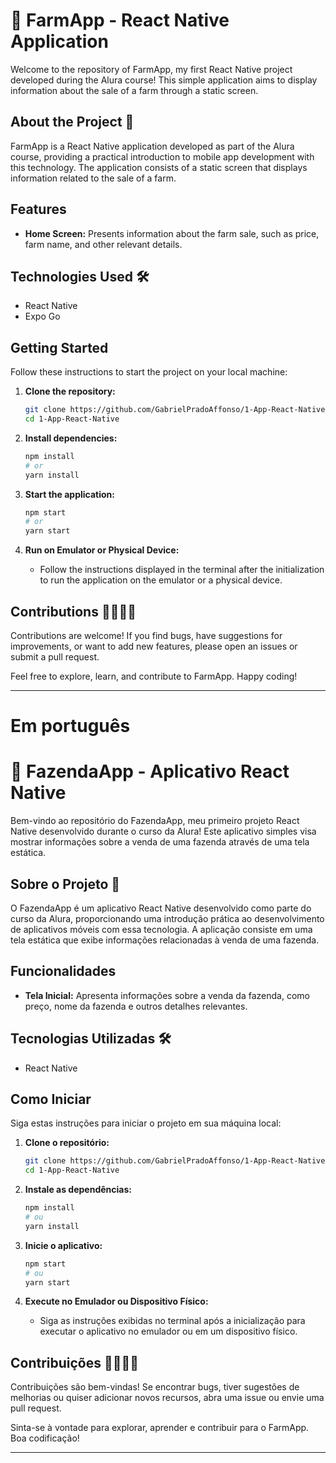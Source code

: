 # 🚜 FarmApp - React Native Application

Welcome to the repository of FarmApp, my first React Native project developed during the Alura course! This simple application aims to display information about the sale of a farm through a static screen.

## About the Project 🌱

FarmApp is a React Native application developed as part of the Alura course, providing a practical introduction to mobile app development with this technology. The application consists of a static screen that displays information related to the sale of a farm.

## Features

- **Home Screen:** Presents information about the farm sale, such as price, farm name, and other relevant details.

## Technologies Used 🛠️

- React Native
- Expo Go

## Getting Started

Follow these instructions to start the project on your local machine:

1. **Clone the repository:**
    ```bash
    git clone https://github.com/GabrielPradoAffonso/1-App-React-Native.git
    cd 1-App-React-Native
    ```

2. **Install dependencies:**
    ```bash
    npm install
    # or
    yarn install
    ```

3. **Start the application:**
    ```bash
    npm start
    # or
    yarn start
    ```

4. **Run on Emulator or Physical Device:**
    - Follow the instructions displayed in the terminal after the initialization to run the application on the emulator or a physical device.

## Contributions 👩‍💻👨‍💻

Contributions are welcome! If you find bugs, have suggestions for improvements, or want to add new features, please open an issues or submit a pull request.

Feel free to explore, learn, and contribute to FarmApp. Happy coding!

---

# Em português
# 🚜 FazendaApp - Aplicativo React Native

Bem-vindo ao repositório do FazendaApp, meu primeiro projeto React Native desenvolvido durante o curso da Alura! Este aplicativo simples visa mostrar informações sobre a venda de uma fazenda através de uma tela estática.

## Sobre o Projeto 🌱

O FazendaApp é um aplicativo React Native desenvolvido como parte do curso da Alura, proporcionando uma introdução prática ao desenvolvimento de aplicativos móveis com essa tecnologia. A aplicação consiste em uma tela estática que exibe informações relacionadas à venda de uma fazenda.

## Funcionalidades

- **Tela Inicial:** Apresenta informações sobre a venda da fazenda, como preço, nome da fazenda e outros detalhes relevantes.

## Tecnologias Utilizadas 🛠️

- React Native

## Como Iniciar

Siga estas instruções para iniciar o projeto em sua máquina local:

1. **Clone o repositório:**
    ```bash
    git clone https://github.com/GabrielPradoAffonso/1-App-React-Native.git
    cd 1-App-React-Native
    ```

2. **Instale as dependências:**
    ```bash
    npm install
    # ou
    yarn install
    ```

3. **Inicie o aplicativo:**
    ```bash
    npm start
    # ou
    yarn start
    ```

4. **Execute no Emulador ou Dispositivo Físico:**
    - Siga as instruções exibidas no terminal após a inicialização para executar o aplicativo no emulador ou em um dispositivo físico.

## Contribuições 👩‍💻👨‍💻

Contribuições são bem-vindas! Se encontrar bugs, tiver sugestões de melhorias ou quiser adicionar novos recursos, abra uma issue ou envie uma pull request.

Sinta-se à vontade para explorar, aprender e contribuir para o FarmApp. Boa codificação!

---
